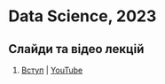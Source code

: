 # Data Science, 2023

## Слайди та відео лекцій

1. [Вступ](https://raw.githack.com/Aranaur/DS23/master/lecture/01.html) | [YouTube](https://www.youtube.com/watch?v=IFlOzb0AROA)